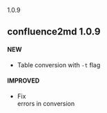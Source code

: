 1.0.9

confluence2md 1.0.9
-------------------------

#### NEW

- Table conversion with `-t` flag

#### IMPROVED

- Fix <br></strong> errors in conversion

